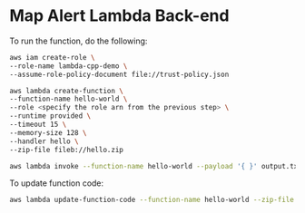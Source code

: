 # Map Alert Lambda Back-end

To run the function, do the following:

```sh
aws iam create-role \
--role-name lambda-cpp-demo \
--assume-role-policy-document file://trust-policy.json

aws lambda create-function \
--function-name hello-world \
--role <specify the role arn from the previous step> \
--runtime provided \
--timeout 15 \
--memory-size 128 \
--handler hello \
--zip-file fileb://hello.zip

aws lambda invoke --function-name hello-world --payload '{ }' output.txt
```

To update function code:

```sh
aws lambda update-function-code --function-name hello-world --zip-file fileb://hello.zip
```